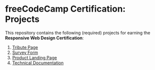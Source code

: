 # freeCodeCamp Certification: Projects

This repository contains the following (required) projects
for earning the **Responsive Web Design Certification**:

1. [Tribute Page](https://aniket-kr.github.io/FCC-Responsive-Web-Design/tribute-page/index.html)
2. [Survey Form](https://aniket-kr.github.io/FCC-Responsive-Web-Design/survey-form/index.html)
3. [Product Landing Page](https://aniket-kr.github.io/FCC-Responsive-Web-Design/product-landing-page/index.html)
4. [Technical Documentation](https://aniket-kr.github.io/FCC-Responsive-Web-Design/technical-documentation/index.html)
